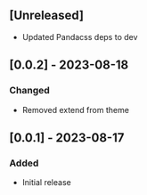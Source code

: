 ## [Unreleased]

- Updated Pandacss deps to dev

## [0.0.2] - 2023-08-18

### Changed

- Removed extend from theme

## [0.0.1] - 2023-08-17

### Added

- Initial release
